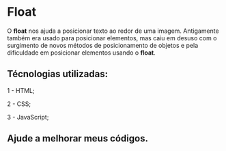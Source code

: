 # Float

O <strong>float</strong> nos ajuda a posicionar texto ao redor de uma imagem. Antigamente também era usado para posicionar elementos, mas caiu em desuso com o surgimento de novos métodos de posicionamento de objetos e pela dificuldade em posicionar elementos usando o <strong>float</strong>.

## Técnologias utilizadas:

1 - HTML;

2 - CSS;

3 - JavaScript;

## Ajude a melhorar meus códigos.